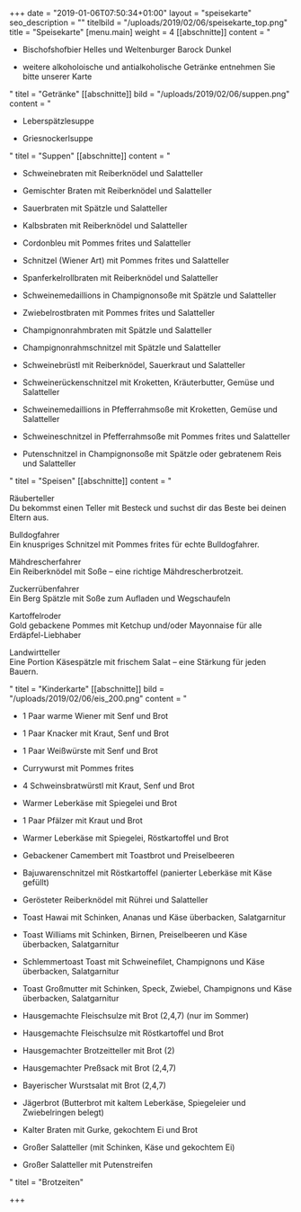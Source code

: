 +++
date = "2019-01-06T07:50:34+01:00"
layout = "speisekarte"
seo_description = ""
titelbild = "/uploads/2019/02/06/speisekarte_top.png"
title = "Speisekarte"
[menu.main]
weight = 4
[[abschnitte]]
content = "<ul><li><p>Bischofshofbier Helles und Weltenburger Barock Dunkel</p></li><li><p>weitere alkoholoische und antialkoholische Getränke entnehmen Sie bitte unserer Karte</p></li></ul>"
titel = "Getränke"
[[abschnitte]]
bild = "/uploads/2019/02/06/suppen.png"
content = "<ul><li><p>Leberspätzlesuppe</p></li><li><p>Griesnockerlsuppe</p></li></ul>"
titel = "Suppen"
[[abschnitte]]
content = "<ul><li><p>Schweinebraten mit Reiberknödel und Salatteller </p></li><li><p>Gemischter Braten mit Reiberknödel und Salatteller </p></li><li><p>Sauerbraten mit Spätzle und Salatteller </p></li><li><p>Kalbsbraten mit Reiberknödel und Salatteller </p></li><li><p>Cordonbleu mit Pommes frites und Salatteller </p></li><li><p>Schnitzel (Wiener Art) mit Pommes frites und Salatteller </p></li><li><p>Spanferkelrollbraten mit Reiberknödel und Salatteller </p></li><li><p>Schweinemedaillions in Champignonsoße mit Spätzle und Salatteller </p></li><li><p>Zwiebelrostbraten mit Pommes frites und Salatteller </p></li><li><p>Champignonrahmbraten mit Spätzle und Salatteller </p></li><li><p>Champignonrahmschnitzel mit Spätzle und Salatteller</p></li><li><p>Schweinebrüstl mit Reiberknödel, Sauerkraut und Salatteller</p></li><li><p>Schweinerückenschnitzel mit Kroketten, Kräuterbutter, Gemüse und Salatteller </p></li><li><p>Schweinemedaillions in Pfefferrahmsoße mit Kroketten, Gemüse und Salatteller </p></li><li><p>Schweineschnitzel in Pfefferrahmsoße mit Pommes frites und Salatteller </p></li><li><p>Putenschnitzel in Champignonsoße mit Spätzle oder gebratenem Reis und Salatteller</p></li></ul>"
titel = "Speisen"
[[abschnitte]]
content = "<p>Räuberteller <br>Du bekommst einen Teller mit Besteck und suchst dir das Beste bei deinen Eltern aus.</p><p>Bulldogfahrer<br>Ein knuspriges Schnitzel mit Pommes frites für echte Bulldogfahrer.</p><p>Mähdrescherfahrer<br>Ein Reiberknödel mit Soße – eine richtige Mähdrescherbrotzeit.</p><p>Zuckerrübenfahrer<br>Ein Berg Spätzle mit Soße zum Aufladen und Wegschaufeln</p><p>Kartoffelroder<br>Gold gebackene Pommes mit Ketchup und/oder Mayonnaise für alle Erdäpfel-Liebhaber</p><p>Landwirtteller<br>Eine Portion Käsespätzle mit frischem Salat – eine Stärkung für jeden Bauern.</p>"
titel = "Kinderkarte"
[[abschnitte]]
bild = "/uploads/2019/02/06/eis_200.png"
content = "<ul><li><p>1 Paar warme Wiener mit Senf und Brot </p></li><li><p>1 Paar Knacker mit Kraut, Senf und Brot </p></li><li><p>1 Paar Weißwürste mit Senf und Brot </p></li><li><p>Currywurst mit Pommes frites </p></li><li><p>4 Schweinsbratwürstl mit Kraut, Senf und Brot </p></li><li><p>Warmer Leberkäse mit Spiegelei und Brot </p></li><li><p>1 Paar Pfälzer mit Kraut und Brot </p></li><li><p>Warmer Leberkäse mit Spiegelei, Röstkartoffel und Brot </p></li><li><p>Gebackener Camembert mit Toastbrot und Preiselbeeren </p></li><li><p>Bajuwarenschnitzel mit Röstkartoffel (panierter Leberkäse mit Käse gefüllt) </p></li><li><p>Gerösteter Reiberknödel mit Rührei und Salatteller </p></li><li><p>Toast Hawai mit Schinken, Ananas und Käse überbacken, Salatgarnitur </p></li><li><p>Toast Williams mit Schinken, Birnen, Preiselbeeren und Käse überbacken, Salatgarnitur </p></li><li><p>Schlemmertoast Toast mit Schweinefilet, Champignons und Käse überbacken, Salatgarnitur </p></li><li><p>Toast Großmutter mit Schinken, Speck, Zwiebel, Champignons und Käse überbacken, Salatgarnitur </p></li><li><p>Hausgemachte Fleischsulze mit Brot (2,4,7) (nur im Sommer)</p></li><li><p>Hausgemachte Fleischsulze mit Röstkartoffel und Brot </p></li><li><p>Hausgemachter Brotzeitteller mit Brot (2) </p></li><li><p>Hausgemachter Preßsack mit Brot (2,4,7) </p></li><li><p>Bayerischer Wurstsalat mit Brot (2,4,7) </p></li><li><p>Jägerbrot (Butterbrot mit kaltem Leberkäse, Spiegeleier und Zwiebelringen belegt) </p></li><li><p>Kalter Braten mit Gurke, gekochtem Ei und Brot </p></li><li><p>Großer Salatteller (mit Schinken, Käse und gekochtem Ei) </p></li><li><p>Großer Salatteller mit Putenstreifen</p></li></ul>"
titel = "Brotzeiten"

+++
